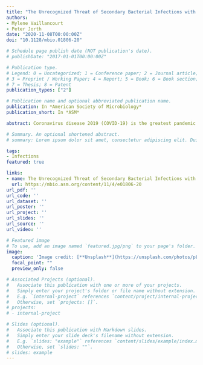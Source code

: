 ```yaml
---
title: "The Unrecognized Threat of Secondary Bacterial Infections with COVID-19"
authors:
- Mylene Vaillancourt
- Peter Jorth
date: "2020-11-08T00:00:00Z"
doi: "10.1128/mbio.01806-20"

# Schedule page publish date (NOT publication's date).
# publishDate: "2017-01-01T00:00:00Z"

# Publication type.
# Legend: 0 = Uncategorized; 1 = Conference paper; 2 = Journal article;
# 3 = Preprint / Working Paper; 4 = Report; 5 = Book; 6 = Book section;
# 7 = Thesis; 8 = Patent
publication_types: ["2"]

# Publication name and optional abbreviated publication name.
publication: In *American Society of Microbiology*
publication_short: In *ASM*

abstract: Coronavirus disease 2019 (COVID-19) is the greatest pandemic of our generation, with 16 million people affected and 650,000 deaths worldwide so far. One of the risk factors associated with COVID-19 is secondary bacterial pneumonia. In recent studies on COVID-19 patients, secondary bacterial infections were significantly associated with worse outcomes and death despite antimicrobial therapies. In the past, the intensive use of antibiotics during the severe acute respiratory syndrome coronavirus (SARS-CoV) pandemic led to increases in the prevalence of multidrug-resistant bacteria. The rising number of antibiotic-resistant bacteria and our decreasing capacity to eradicate them not only render us more vulnerable to bacterial infections but also weaken us during viral pandemics. The COVID-19 pandemic reminds us of the great health challenges we are facing, especially regarding antibiotic-resistant bacteria.

# Summary. An optional shortened abstract.
# summary: Lorem ipsum dolor sit amet, consectetur adipiscing elit. Duis posuere tellus ac convallis placerat. Proin tincidunt magna sed ex sollicitudin condimentum.

tags:
- Infections
featured: true

links:
- name: The Unrecognized Threat of Secondary Bacterial Infections with COVID-19
  url: https://mbio.asm.org/content/11/4/e01806-20
url_pdf: ''
url_code: ''
url_dataset: ''
url_poster: ''
url_project: ''
url_slides: ''
url_source: ''
url_video: ''

# Featured image
# To use, add an image named `featured.jpg/png` to your page's folder. 
image:
  caption: 'Image credit: [**Unsplash**](https://unsplash.com/photos/pLCdAaMFLTE)'
  focal_point: ""
  preview_only: false

# Associated Projects (optional).
#   Associate this publication with one or more of your projects.
#   Simply enter your project's folder or file name without extension.
#   E.g. `internal-project` references `content/project/internal-project/index.md`.
#   Otherwise, set `projects: []`.
# projects:
# - internal-project

# Slides (optional).
#   Associate this publication with Markdown slides.
#   Simply enter your slide deck's filename without extension.
#   E.g. `slides: "example"` references `content/slides/example/index.md`.
#   Otherwise, set `slides: ""`.
# slides: example
---
```


